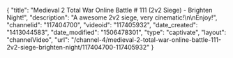 {
    "title": "Medieval 2 Total War Online Battle # 111 (2v2 Siege) - Brighten Night!",
    "description": "A awesome 2v2 siege, very cinematic!\n\nEnjoy!",
    "channelid": "117404700",
    "videoid": "117405932",
    "date_created": "1413044583",
    "date_modified": "1506478301",
    "type": "captivate",
    "layout": "channelVideo",
    "url": "\/channel-4\/medieval-2-total-war-online-battle-111-2v2-siege-brighten-night\/117404700-117405932"
}